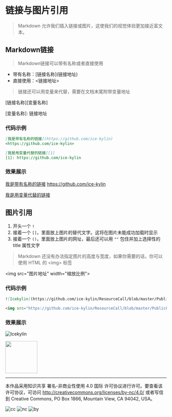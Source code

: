 # 链接与图片引用

> Markdown 允许我们插入链接或图片，这使我们的视觉体验更加接近富文本。

## Markdown链接

> Markdown链接可以带有名称或者直接使用

- 带有名称：\[链接名称](链接地址)
- 直接使用：<链接地址>

> 链接还可以用变量来代替，需要在文档末尾附带变量地址

\[链接名称][变量名称]

\[变量名称]: 链接地址

### 代码示例

```markdown
[我是带有名称的链接](https://github.com/ice-kylin)
<https://github.com/ice-kylin>

[我是用变量代替的链接][1]
[1]: https://github.com/ice-kylin
```

### 效果展示

[我是带有名称的链接](https://github.com/ice-kylin)
<https://github.com/ice-kylin>



[我是用变量代替的链接][1]

[1]: https://github.com/ice-kylin

## 图片引用

1. 开头一个 `!`
2. 接着一个 `[]`，里面放上图片的替代文字。这将在图片未能成功加载时显示
3. 接着一个 `()`，里面放上图片的网址，最后还可以用 `""` 包住并加上选择性的 title 属性文字

> Markdown 还没有办法指定图片的高度与宽度，如果你需要的话，你可以使用 HTML 的 \<img> 标签

\<img src="图片地址" width="缩放比例">

### 代码示例

```markdown
![Icekylin](https://github.com/ice-kylin/ResourceCall/blob/master/PublicFile/Avatar/AvatarRound(250%C3%97250).png "Icekylin")

<img src="https://github.com/ice-kylin/ResourceCall/blob/master/PublicFile/Avatar/AvatarRound(250%C3%97250).png" width="100px">
```

### 效果展示

![Icekylin](http://ice-kylin.gitee.io/icekylinfigurebed/images/PublicFile/Avatar/AvatarRound(250%C3%97250).png "Icekylin")

<img src="http://ice-kylin.gitee.io/icekylinfigurebed/images/PublicFile/Avatar/AvatarRound(250%C3%97250).png" width="100px">

***

本作品采用知识共享 署名-非商业性使用 4.0 国际 许可协议进行许可。要查看该许可协议，可访问 http://creativecommons.org/licenses/by-nc/4.0/ 或者写信到 Creative Commons, PO Box 1866, Mountain View, CA 94042, USA。

![cc](http://ice-kylin.gitee.io/icekylinfigurebed/images/PublicFile/License/cc-colourful.svg) ![nc](http://ice-kylin.gitee.io/icekylinfigurebed/images/PublicFile/License/nc-colourful.svg) ![by](http://ice-kylin.gitee.io/icekylinfigurebed/images/PublicFile/License/by-colourful.svg)